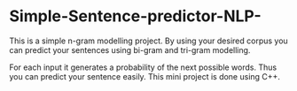 # Simple-Sentence-predictor-NLP-
This is a simple n-gram modelling project. By using your desired corpus you can predict your sentences using bi-gram and
tri-gram modelling.

For each input it generates a probability of the next possible words. Thus you can predict your sentence easily.
This mini project is done using C++.
